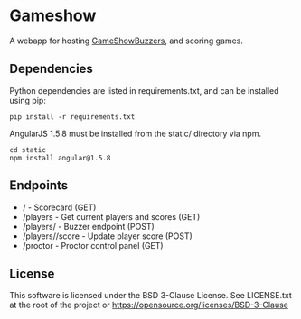 # Gameshow

A webapp for hosting [GameShowBuzzers](https://github.com/whatever),
and scoring games.

## Dependencies

Python dependencies are listed in requirements.txt, and can be installed
using pip:

    pip install -r requirements.txt
    
AngularJS 1.5.8 must be installed from the static/ directory via npm.

    cd static
    npm install angular@1.5.8

## Endpoints

* / - Scorecard (GET)
* /players - Get current players and scores (GET)
* /players/<id> - Buzzer endpoint (POST)
* /players/<id>/score - Update player score (POST)
* /proctor - Proctor control panel (GET)


## License

This software is licensed under the BSD 3-Clause License.
See LICENSE.txt at the root of the project or
https://opensource.org/licenses/BSD-3-Clause
